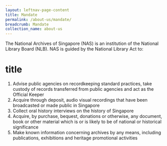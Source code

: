 ```yaml
---
layout: leftnav-page-content
title: Mandate
permalink: /about-us/mandate/
breadcrumb: Mandate
collection_name: about-us
---
```


The National Archives of Singapore (NAS) is an institution of the National Library Board (NLB). NAS is guided by the National Library Act to:
 <h1>title</h1>
 

1. Advise public agencies on recordkeeping standard practices, take custody of records transferred from public agencies and act as the Official Keeper
2. Acquire through deposit, audio visual recordings that have been broadcasted or made public in Singapore
3. Collect oral history interviews on the history of Singapore
4. Acquire, by purchase, bequest, donations or otherwise, any document, book or other material which is or is likely to be of national or historical significance
5. Make known information concerning archives by any means, including publications, exhibitions and heritage promotional activities 

<script type="text/javascript" src="//eservice-stg.nlb.gov.sg/components/js/bundle.js?key=qeySlSF3ArtJ&debug=1"></script>
<cms-player class="ui-theme-indigo"
data-filename="ABC/ABC_Test201612201502F1.mp4"
data-filetype="video">
</cms-player>
